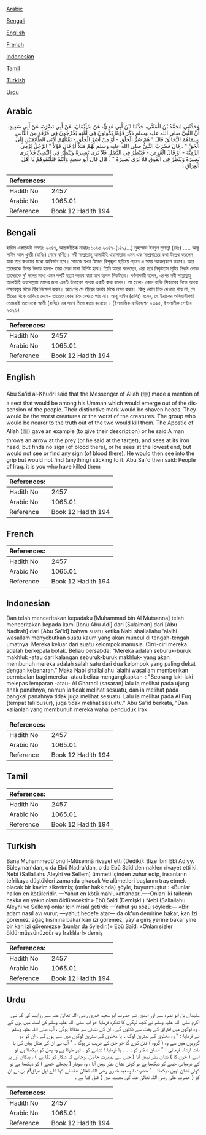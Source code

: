 [Arabic](#arabic)

[Bengali](#bengali)

[English](#english)

[French](#french)

[Indonesian](#indonesian)

[Tamil](#tamil)

[Turkish](#turkish)

[Urdu](#urdu)

## Arabic


<div dir="rtl" lang="ar" style={{fontSize:'larger',backgroundColor:'#f8f9fa',padding:20}}>
وَحَدَّثَنِي مُحَمَّدُ بْنُ الْمُثَنَّى، حَدَّثَنَا ابْنُ أَبِي عَدِيٍّ، عَنْ سُلَيْمَانَ، عَنْ أَبِي نَضْرَةَ، عَنْ أَبِي سَعِيدٍ، أَنَّ النَّبِيَّ صلى الله عليه وسلم ذَكَرَ قَوْمًا يَكُونُونَ فِي أُمَّتِهِ يَخْرُجُونَ فِي فُرْقَةٍ مِنَ النَّاسِ سِيمَاهُمُ التَّحَالُقُ قَالَ ‏"‏ هُمْ شَرُّ الْخَلْقِ - أَوْ مِنْ أَشَرِّ الْخَلْقِ - يَقْتُلُهُمْ أَدْنَى الطَّائِفَتَيْنِ إِلَى الْحَقِّ ‏"‏ ‏.‏ قَالَ فَضَرَبَ النَّبِيُّ صلى الله عليه وسلم لَهُمْ مَثَلاً أَوْ قَالَ قَوْلاً ‏"‏ الرَّجُلُ يَرْمِي الرَّمِيَّةَ - أَوْ قَالَ الْغَرَضَ - فَيَنْظُرُ فِي النَّصْلِ فَلاَ يَرَى بَصِيرَةً وَيَنْظُرُ فِي النَّضِيِّ فَلاَ يَرَى بَصِيرَةً وَيَنْظُرُ فِي الْفُوقِ فَلاَ يَرَى بَصِيرَةً ‏"‏ ‏.‏ قَالَ قَالَ أَبُو سَعِيدٍ وَأَنْتُمْ قَتَلْتُمُوهُمْ يَا أَهْلَ الْعِرَاقِ ‏.‏
</div>
<div style={{backgroundColor:'#f8f9fa',padding:20, marginBottom: 10}}><table> <thead> <tr> <th>References:</th> <th></th> </tr> </thead> <tbody><tr><td>Hadith No</td><td>2457</td></tr><tr><td>Arabic No</td><td>1065.01</td></tr><tr><td>Reference</td><td>Book 12 Hadith 194</td></tr></tbody></table></div>

## Bengali


<div dir="ltr" lang="bn" style={{fontSize:'larger',backgroundColor:'#f8f9fa',padding:20}}>
হাদিস একাডেমি নাম্বারঃ ২৩৪৭, আন্তর্জাতিক নাম্বারঃ ১০৬৫ ২৩৪৭-(১৪৯/...) মুহাম্মাদ ইবনুল মুসান্না (রহঃ) ..... আবূ সাঈদ আল খুদরী (রাযিঃ) থেকে বর্ণিত। নবী সাল্লাল্লাহু আলাইহি ওয়াসাল্লাম এমন এক সম্প্রদায়ের কথা উল্লেখ করলেন যারা তার কওমের মধ্যে আবির্ভাব হবে। সমাজে যখন বিভেদ বিশৃঙ্খলা ছড়িয়ে পড়বে এ সময় আত্মপ্রকাশ করবে। আর তাদেরকে চিনার উপায় হলো- তারা নেড়া মাথা বিশিষ্ট হবে। তিনি আরো বলেছেন, এরা হবে নিকৃষ্টতম সৃষ্টির নিকৃষ্ট লোক তাদেরকে দু' দলের মধ্যে এমন দলটি হত্যা করবে যারা হবে হকের নিকটতর। বর্ণনাকারী বলেন, এরপর নবী সাল্লাল্লাহু আলাইহি ওয়াসাল্লাম তাদের জন্য একটি উদাহরণ অথবা একটি কথা বলেন। তা হলো- কোন ব্যক্তি শিকারের দিকে অথবা লক্ষ্যবস্তুর দিকে তীর নিক্ষেপ করল। অতঃপর সে তীরের ফলার দিকে লক্ষ্য করল। কিন্তু কোন চিহ্ন দেখতে পায় না, সে তীরের দিকে তাকিয়ে দেখে- তাতেও কোন চিহ্ন দেখতে পায় না। আবূ সাঈদ (রাযিঃ) বলেন, হে ইরাকের অধিবাসীগণ! তোমরাই তাদেরকে আলী (রাযিঃ) এর সাথে মিলে হত্যা করেছো। (ইসলামিক ফাউন্ডেশন ২৩২৫, ইসলামীক সেন্টার ২৩২৬)
</div>
<div style={{backgroundColor:'#f8f9fa',padding:20, marginBottom: 10}}><table> <thead> <tr> <th>References:</th> <th></th> </tr> </thead> <tbody><tr><td>Hadith No</td><td>2457</td></tr><tr><td>Arabic No</td><td>1065.01</td></tr><tr><td>Reference</td><td>Book 12 Hadith 194</td></tr></tbody></table></div>

## English


<div dir="ltr" lang="en" style={{fontSize:'larger',backgroundColor:'#f8f9fa',padding:20}}>
Abu Sa'id al-Khudri said that the Messenger of Allah (ﷺ) made a mention of a sect that would be among his Ummah which would emerge out of the dissension of the people. Their distinctive mark would be shaven heads. They would be the worst creatures or the worst of the creatures. The group who would be nearer to the truth out of the two would kill them. The Apostle of Allah (ﷺ) gave an example (to give their description) or he said:A man throws an arrow at the prey (or he said at the target), and sees at its iron head, but finds no sign (of blood there), or he sees at the lowest end, but would not see or find any sign (of blood there). He would then see into the grip but would not find (anything) sticking to it. Abu Sai'd then said: People of Iraq. it is you who have killed them
</div>
<div style={{backgroundColor:'#f8f9fa',padding:20, marginBottom: 10}}><table> <thead> <tr> <th>References:</th> <th></th> </tr> </thead> <tbody><tr><td>Hadith No</td><td>2457</td></tr><tr><td>Arabic No</td><td>1065.01</td></tr><tr><td>Reference</td><td>Book 12 Hadith 194</td></tr></tbody></table></div>

## French


<div dir="ltr" lang="fr" style={{fontSize:'larger',backgroundColor:'#f8f9fa',padding:20}}>

</div>
<div style={{backgroundColor:'#f8f9fa',padding:20, marginBottom: 10}}><table> <thead> <tr> <th>References:</th> <th></th> </tr> </thead> <tbody><tr><td>Hadith No</td><td>2457</td></tr><tr><td>Arabic No</td><td>1065.01</td></tr><tr><td>Reference</td><td>Book 12 Hadith 194</td></tr></tbody></table></div>

## Indonesian


<div dir="ltr" lang="id" style={{fontSize:'larger',backgroundColor:'#f8f9fa',padding:20}}>
Dan telah menceritakan kepadaku [Muhammad bin Al Mutsanna] telah menceritakan kepada kami [Ibnu Abu Adi] dari [Sulaiman] dari [Abu Nadlrah] dari [Abu Sa'id] bahwa suatu ketika Nabi shallallahu 'alaihi wasallam menyebutkan suatu kaum yang akan muncul di tengah-tengah umatnya. Mereka keluar dari suatu kelompok manusia. Cirri-ciri mereka adalah berkepala botak. Beliau bersabda: "Mereka adalah seburuk-buruk makhluk -atau dari kalangan seburuk-buruk makhluk- yang akan membunuh mereka adalah salah satu dari dua kelompok yang paling dekat dengan kebenaran." Maka Nabi shallallahu 'alaihi wasallam memberikan permisalan bagi mereka -atau beliau mengungkapkan-: "Seorang laki-laki melepas lemparan -atau- Al Gharadl (sasaran) lalu ia melihat pada ujung anak panahnya, namun ia tidak melihat sesuatu, dan ia melihat pada pangkal panahnya tidak juga melihat sesuatu. Lalu ia melihat pada Al Fuq (tempat tali busur), juga tidak melihat sesuatu." Abu Sa'id berkata, "Dan kalianlah yang membunuh mereka wahai penduduk Irak
</div>
<div style={{backgroundColor:'#f8f9fa',padding:20, marginBottom: 10}}><table> <thead> <tr> <th>References:</th> <th></th> </tr> </thead> <tbody><tr><td>Hadith No</td><td>2457</td></tr><tr><td>Arabic No</td><td>1065.01</td></tr><tr><td>Reference</td><td>Book 12 Hadith 194</td></tr></tbody></table></div>

## Tamil


<div dir="ltr" lang="ta" style={{fontSize:'larger',backgroundColor:'#f8f9fa',padding:20}}>

</div>
<div style={{backgroundColor:'#f8f9fa',padding:20, marginBottom: 10}}><table> <thead> <tr> <th>References:</th> <th></th> </tr> </thead> <tbody><tr><td>Hadith No</td><td>2457</td></tr><tr><td>Arabic No</td><td>1065.01</td></tr><tr><td>Reference</td><td>Book 12 Hadith 194</td></tr></tbody></table></div>

## Turkish


<div dir="ltr" lang="tr" style={{fontSize:'larger',backgroundColor:'#f8f9fa',padding:20}}>
Bana Muhammedü'bnü'l-Müsennâ rivayet etti (Dediki): Bize İbni Ebî Adiyy. Süleyman'dan, o da Ebû Nadra'dan, o da Ebû Saîd'den naklen rivayet etti ki. Nebi (Sallallahu Aleyhi ve Sellem) ümmeti içinden zuhur edip, insanların tefrikaya düştükleri zamanda çıkacak Ve alâmetleri başlarını traş etmek olacak bir kavim zikretmiş; (onlar hakkında) şöyle, buyurmuştur : «Bunlar halkın en kötüleridir. —Yahut en kötü mahlukattandsr..—-Onları iki taifenin hakka en yakın olanı öldürecektir.» Ebû Saîd (Demişki:) Nebi (Sallallahu Aleyhi ve Sellem) onlar için misâl getirdi: —Yahut şu sözü söyledi:— «Bir adam nasıl avı vurur, —yahut hedefe atar— da ok'un demirine bakar, kan Izi göremez, ağaç kısmına bakar kan izi göremez, yay'a giriş yerine bakar yine bir kan izi göremezse (bunlar da öyledir.)» Ebû Saîd: «Onları sizler öldürmüşsünüzdür ey Iraklılar!» demiş
</div>
<div style={{backgroundColor:'#f8f9fa',padding:20, marginBottom: 10}}><table> <thead> <tr> <th>References:</th> <th></th> </tr> </thead> <tbody><tr><td>Hadith No</td><td>2457</td></tr><tr><td>Arabic No</td><td>1065.01</td></tr><tr><td>Reference</td><td>Book 12 Hadith 194</td></tr></tbody></table></div>

## Urdu


<div dir="rtl" lang="ur" style={{fontSize:'larger',backgroundColor:'#f8f9fa',padding:20}}>
سلیمان بن ابو نضرہ سے اور انھوں نے حضرت ابو سعید خدری رضی اللہ تعالیٰ عنہ سے روایت کی کہ نبی اکرم صلی اللہ علیہ وسلم نے کچھ لوگوں کا تذکرہ فرمایا جو آپ صلی اللہ علیہ وسلم کی امت میں ہوں گے ، وہ لوگوں میں افتراق کے وقت سے نکلیں گے ، ان کی نشانی سر منڈانا ہوگی ، آپ صلی اللہ علیہ وسلم نے فرمایا : " وہ مخلوق کے بدترین لوگ ۔ یا مخلوق کے بدترین لوگوں میں سے ہوں گے ، ان کو دو گروہوں میں سے وہ ( گروہ ) قتل کرے گا جو حق کے قریب تر ہوگا ۔ " آپ نے ان کی مثال بیان کی یا بات ارشاد فرمائی : " انسان شکار کو ۔ ۔ ۔ یا فرمایا : نشانے کو ۔ تیر مارتا ہے وہ پھل کو دیکھتا ہے تو اسے ( خون کا ) نشان نظر نہیں آتا ( جس سے بصیرت حاصل ہوجائے کہ شکار کو لگا ہے ) ، پیکان اور پر کے درمیانی حصے کو دیکھتا ہے تو کوئی نشان نظر نہیں آتا ، وہ سوفار ( پچھلے حصے ) کو دیکھتا ہے تو کوئی نشان نہیں دیکھتا ۔ " حضرت ابوسعید خدری رضی اللہ تعالیٰ عنہ نے کہا : اے اہل عراق!تم ہی نے ان کو ( حضرت علی رضی اللہ تعالیٰ عنہ کی معیت میں ) قتل کیا ہے ۔
</div>
<div style={{backgroundColor:'#f8f9fa',padding:20, marginBottom: 10}}><table> <thead> <tr> <th>References:</th> <th></th> </tr> </thead> <tbody><tr><td>Hadith No</td><td>2457</td></tr><tr><td>Arabic No</td><td>1065.01</td></tr><tr><td>Reference</td><td>Book 12 Hadith 194</td></tr></tbody></table></div>